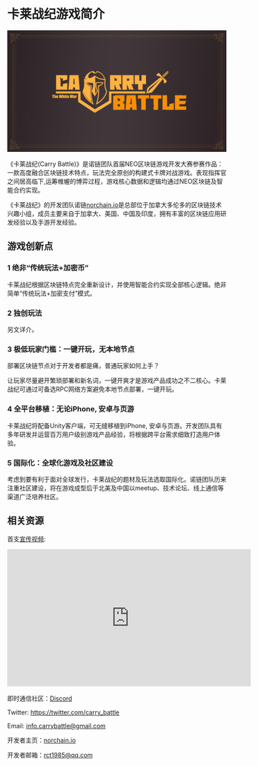 # 卡莱战纪游戏简介



![Logo](pics/Logo.jpg)

《卡莱战纪(Carry Battle)》是诺链团队首届NEO区块链游戏开发大赛参赛作品：一款高度融合区块链技术特点，玩法完全原创的构建式卡牌对战游戏。表现指挥官之间居高临下,运筹帷幄的博弈过程，游戏核心数据和逻辑均通过NEO区块链及智能合约实现。

《卡莱战纪》的开发团队诺链[norchain.io](norchain.io)是总部位于加拿大多伦多的区块链技术兴趣小组，成员主要来自于加拿大、美国、中国及印度，拥有丰富的区块链应用研发经验以及手游开发经验。

## 游戏创新点

### 1 绝非“传统玩法+加密币” 

卡莱战纪根据区块链特点完全重新设计，并使用智能合约实现全部核心逻辑。绝非简单“传统玩法+加密支付”模式。

### 2 独创玩法

另文详介。

### 3 极低玩家门槛：一键开玩，无本地节点 

部署区块链节点对于开发者都是痛，普通玩家如何上手？

让玩家尽量避开繁琐部署和新名词，一键开爽才是游戏产品成功之不二核心。卡莱战纪可通过可备选RPC网络方案避免本地节点部署，一键开玩。

### 4 全平台移植：无论iPhone, 安卓与页游 

卡莱战纪将配备Unity客户端，可无缝移植到iPhone, 安卓与页游。开发团队具有多年研发并运营百万用户级别游戏产品经验，将根据跨平台需求细致打造用户体验。

### 5 国际化：全球化游戏及社区建设

考虑到要有利于面对全球发行，卡莱战纪的题材及玩法选取国际化。诺链团队历来注重社区建设，将在游戏成型后于北美及中国以meetup、技术论坛、线上通信等渠道广泛培养社区。

## 相关资源

首支[宣传视频](https://youtu.be/PdRJCIeihiY):
<iframe width="560" height="315" src="https://www.youtube.com/embed/PdRJCIeihiY?rel=0" frameborder="0" allow="autoplay; encrypted-media" allowfullscreen></iframe>

即时通信社区：[Discord](<https://discord.gg/pKQyyrP> )

Twitter: https://twitter.com/carry_battle

Email: info.carrybattle@gmail.com

开发者主页：[norchain.io](norchain.io)

开发者邮箱：rct1985@qq.com

